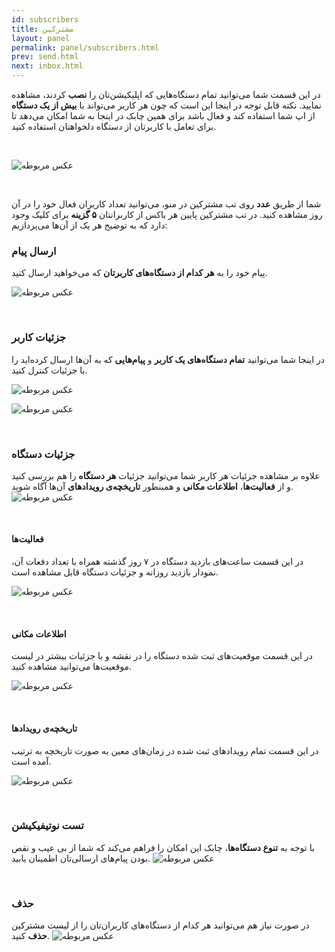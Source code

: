```yaml
---
id: subscribers
title: مشترکین
layout: panel
permalink: panel/subscribers.html
prev: send.html
next: inbox.html
---
```


در این قسمت شما می‌توانید تمام دستگاه‌هایی که اپلیکیشن‌تان را **نصب** کردند، مشاهده نمایید. نکته قابل توجه در اینجا این است که چون هر کاربر می‌تواند با **بیش از یک دستگاه** از اپ شما استفاده کند و فعال باشد برای همین چابک در اینجا به شما امکان می‌دهد تا برای تعامل با کاربرتان از دستگاه دلخواهتان استفاده کنید. 

<Br>

![عکس مربوطه](http://uupload.ir/files/i93y_subscribers.png)

<Br>

شما از طریق **عدد** روی تب مشترکین در منو، می‌توانید تعداد کاربران فعال خود را در آن روز مشاهده کنید. در تب مشترکین پایین هر باکس از کاربرانتان **۵ گزینه** برای کلیک وجود دارد که به توضیح هر یک از آن‌ها می‌پردازیم:

### ارسال پیام


پیام خود را به **هر کدام از دستگاه‌های کاربرتان** که می‌خواهید ارسال کنید.

 ![عکس مربوطه](http://uupload.ir/files/y8o6_2018-08-06_11-23-25.png)

<Br>

### جزئیات کاربر

در اینجا شما می‌توانید **تمام دستگاه‌های یک کاربر** و **پیام‌هایی** که به آن‌ها ارسال کرده‌اید را با جزئیات کنترل کنید.

 ![عکس مربوطه](http://uupload.ir/files/ddnv_2018-08-06_11-35-47.png)

![عکس مربوطه](http://uupload.ir/files/1nzq_user2.png)

<Br>

### جزئیات دستگاه

علاوه بر مشاهده جزئیات هر کاربر شما می‌توانید جزئیات **هر دستگاه** را هم بررسی کنید و از **فعالیت‌ها**، **اطلاعات مکانی** و همینطور **تاریخچه‌ی رویداد‌‌‌‌های** آن‌ها آگاه شوید.
 ![عکس مربوطه](http://uupload.ir/files/bupx_2018-08-06_11-38-43.png)

<Br>

#### فعالیت‌ها

در این قسمت ساعت‌های بازدید دستگاه در ۷ روز گذشته همراه با تعداد دفعات آن، نمودار بازدید روزانه و جزئیات دستگاه قابل مشاهده است.

![عکس مربوطه](http://uupload.ir/files/b9m_activity2.png)

<Br>

#### اطلاعات مکانی

در این قسمت موقعیت‌های ثبت شده دستگاه را در نقشه و با جزئیات بیشتر در لیست موقعیت‌ها می‌توانید مشاهده کنید.


![عکس مربوطه](http://uupload.ir/files/chky_loca3.png)

<Br>

#### تاریخچه‌ی رویداد‌‌‌‌ها

در این قسمت تمام رویداد‌های ثبت شده در زمان‌های معین به صورت تاریخچه به ترتیب آمده است. 

![عکس مربوطه](http://uupload.ir/files/qcj7_event.png)

<Br>

### تست نوتیفیکیشن

با توجه به **تنوع دستگاه‌ها**، چابک این امکان را فراهم می‌کند که شما از بی عیب و نقص بودن پیام‌های ارسالی‌تان اطمینان یابید.
 ![عکس مربوطه](http://uupload.ir/files/6g7z_2018-08-06_11-39-54.png)

<Br>

### حذف

در صورت نیاز هم می‌توانید هر کدام از دستگاه‌های کاربران‌تان را از لیست مشترکین **حذف** کنید.
 ![عکس مربوطه](http://uupload.ir/files/28eh_2018-08-06_11-40-39.png)
